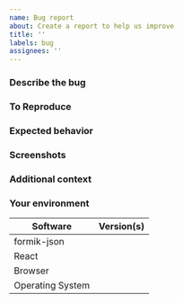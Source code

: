 ```yaml
---
name: Bug report
about: Create a report to help us improve
title: ''
labels: bug
assignees: ''
---
```


### Describe the bug

<!-- A clear and concise description of what the bug is. -->

### To Reproduce

<!-- Steps to reproduce the behavior: -->

### Expected behavior

<!-- A clear and concise description of what you expected to happen. -->

### Screenshots

<!-- If applicable, add screenshots to help explain your problem. -->

### Additional context

<!-- Add any other context about the problem here. -->

### Your environment

| Software         | Version(s) |
| ---------------- | ---------- |
| formik-json      |            |
| React            |            |
| Browser          |            |
| Operating System |            |
